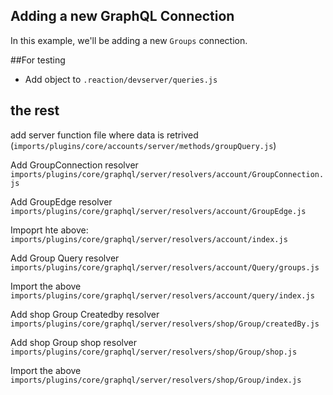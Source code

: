 ## Adding a new GraphQL Connection

In this example, we'll be adding a new `Groups` connection.

##For testing
- Add object to `.reaction/devserver/queries.js`

## the rest
add server function file where data is retrived
(`imports/plugins/core/accounts/server/methods/groupQuery.js`)

Add GroupConnection resolver
`imports/plugins/core/graphql/server/resolvers/account/GroupConnection.js`

Add GroupEdge resolver
`imports/plugins/core/graphql/server/resolvers/account/GroupEdge.js`

Impoprt hte above:
`imports/plugins/core/graphql/server/resolvers/account/index.js`

Add Group Query resolver
`imports/plugins/core/graphql/server/resolvers/account/Query/groups.js`

Import the above
`imports/plugins/core/graphql/server/resolvers/account/query/index.js`

Add shop Group Createdby resolver
`imports/plugins/core/graphql/server/resolvers/shop/Group/createdBy.js`

Add shop Group shop resolver
`imports/plugins/core/graphql/server/resolvers/shop/Group/shop.js`

Import the above
`imports/plugins/core/graphql/server/resolvers/shop/Group/index.js`

